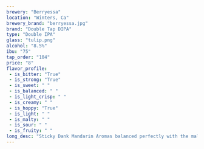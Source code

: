 ```yaml
---
brewery: "Berryessa"
location: "Winters, Ca"
brewery_brand: "berryessa.jpg"
brand: "Double Tap DIPA"
type: "Double IPA"
glass: "tulip.png"
alcohol: "8.5%"
ibu: "75"
tap_order: "104"
price: "8"
flavor_profile:
 - is_bitter: "True"
 - is_strong: "True"
 - is_sweet: " "
 - is_balanced: " "
 - is_light_crisp: " "
 - is_creamy: " "
 - is_hoppy: "True"
 - is_light: " "
 - is_malty: " "
 - is_sour: " "
 - is_fruity: " "
long_desc: "Sticky Dank Mandarin Aromas balanced perfectly with the malt."
---
```

